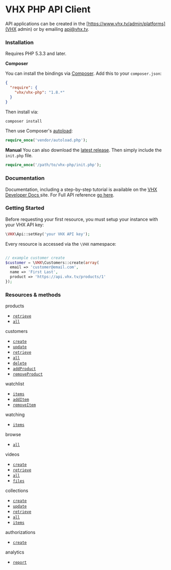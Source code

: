 # VHX PHP API Client

API applications can be created in the [https://www.vhx.tv/admin/platforms](VHX admin) or by emailing [api@vhx.tv](mailto:api@vhx.tv).

### Installation
Requires PHP 5.3.3 and later.

**Composer**

You can install the bindings via [Composer](http://getcomposer.org/). Add this to your `composer.json`:

```json
{
  "require": {
    "vhx/vhx-php": "1.8.*"
  }
}
```

Then install via:

```bash
composer install
```

Then use Composer's [autoload](https://getcomposer.org/doc/00-intro.md#autoloading):

```php
require_once('vendor/autoload.php');
```

**Manual**
You can also download the [latest release](https://github.com/vhx/vhx-php/releases). Then simply include the `init.php` file.

```php
require_once('/path/to/vhx-php/init.php');
```

### Documentation

Documentation, including a step-by-step tutorial is available on the [VHX Developer Docs ](http://dev.vhx.tv/api?php) site.
For Full API reference [go here](http://dev.vhx.tv/docs/api?php).

### Getting Started

Before requesting your first resource, you must setup your instance with your VHX API key:

```php
\VHX\Api::setKey('your VHX API key');
```

Every resource is accessed via the `\VHX` namespace:

```php

// example customer create
$customer = \VHX\Customers::create(array(
  email => 'customer@email.com',
  name => 'First Last',
  product => 'https://api.vhx.tv/products/1'
});
```

### Resources & methods

products
  * [`retrieve`](http://dev.vhx.tv/docs/api/?php#product-retrieve)
  * [`all`](http://dev.vhx.tv/docs/api/?php#product-list)

customers
  * [`create`](http://dev.vhx.tv/docs/api/?php#customer-create)
  * [`update`](http://dev.vhx.tv/docs/api/?php#customer-update)
  * [`retrieve`](http://dev.vhx.tv/docs/api/?php#customer-retrieve)
  * [`all`](http://dev.vhx.tv/docs/api/?php#customer-list)
  * [`delete`](http://dev.vhx.tv/docs/api/?php#customer-delete)
  * [`addProduct`](http://dev.vhx.tv/docs/api/?php#customer-add-product)
  * [`removeProduct`](http://dev.vhx.tv/docs/api/?php#customer-remove-product)

watchlist
  * [`items`](http://dev.vhx.tv/docs/api/?php#customer-watchlist-items)
  * [`addItem`](http://dev.vhx.tv/docs/api/?php#customer-watchlist-add-item)
  * [`removeItem`](http://dev.vhx.tv/docs/api/?php#customer-watchlist-remove-item)

watching
  * [`items`](http://dev.vhx.tv/docs/api/?php#customer-watching)

browse
  * [`all`](http://dev.vhx.tv/docs/api/?php#browse)

videos
  * [`create`](http://dev.vhx.tv/docs/api/?php#videos-create)
  * [`retrieve`](http://dev.vhx.tv/docs/api/?php#videos-get)
  * [`all`](http://dev.vhx.tv/docs/api/?php#videos-list)
  * [`files`](http://dev.vhx.tv/docs/api/?php#videos-list-files)

collections
  * [`create`](http://dev.vhx.tv/docs/api/?php#collections-create)
  * [`update`](http://dev.vhx.tv/docs/api/?php#collections-update)
  * [`retrieve`](http://dev.vhx.tv/docs/api/?php#collections-retrieve)
  * [`all`](http://dev.vhx.tv/docs/api/?php#collections-list)
  * [`items`](http://dev.vhx.tv/docs/api/?php#collection-items-list)

authorizations
  * [`create`](http://dev.vhx.tv/docs/api/?php#authorizations-create)

analytics
  * [`report`](http://dev.vhx.tv/docs/api/?php#analytics-report)

